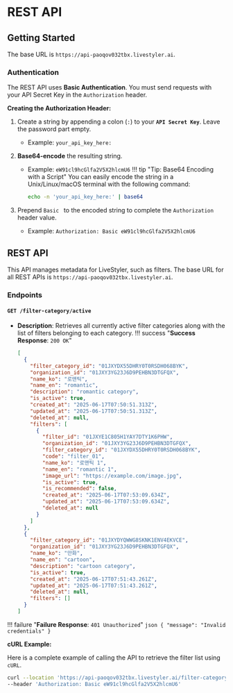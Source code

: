 # REST API

## Getting Started
The base URL is `https://api-paoqov032tbx.livestyler.ai`.

### **Authentication**

The REST API uses **Basic Authentication**. You must send requests with your API Secret Key in the `Authorization` header.

**Creating the Authorization Header:**

1.  Create a string by appending a colon (`:`) to your **`API Secret Key`**. Leave the password part empty.
    - Example: `your_api_key_here:`

2.  **Base64-encode** the resulting string.
    - Example: `eW91cl9hcGlfa2V5X2hlcmU6`
    !!! tip "Tip: Base64 Encoding with a Script"
        You can easily encode the string in a Unix/Linux/macOS terminal with the following command:
        ```bash
        echo -n 'your_api_key_here:' | base64
        ```

3.  Prepend `Basic ` to the encoded string to complete the `Authorization` header value.
    - Example: `Authorization: Basic eW91cl9hcGlfa2V5X2hlcmU6`

## **REST API**

This API manages metadata for LiveStyler, such as filters. The base URL for all REST APIs is `https://api-paoqov032tbx.livestyler.ai`.

### **Endpoints**

#### `GET /filter-category/active`

- **Description**: Retrieves all currently active filter categories along with the list of filters belonging to each category.
!!! success "**Success Response**: `200 OK`"
    ```json
    [
      {
        "filter_category_id": "01JXYDX55DHRY0T0RSDH068BYK",
        "organization_id": "01JXY3YG23J6D9PEHBN3DTGFQX",
        "name_ko": "로맨틱",
        "name_en": "romantic",
        "description": "romantic category",
        "is_active": true,
        "created_at": "2025-06-17T07:50:51.313Z",
        "updated_at": "2025-06-17T07:50:51.313Z",
        "deleted_at": null,
        "filters": [
          {
            "filter_id": "01JXYE1C805H1YAY7DTY1K6PHW",
            "organization_id": "01JXY3YG23J6D9PEHBN3DTGFQX",
            "filter_category_id": "01JXYDX55DHRY0T0RSDH068BYK",
            "code": "filter_01",
            "name_ko": "로맨틱 1",
            "name_en": "romantic 1",
            "image_url": "https://example.com/image.jpg",
            "is_active": true,
            "is_recommended": false,
            "created_at": "2025-06-17T07:53:09.634Z",
            "updated_at": "2025-06-17T07:53:09.634Z",
            "deleted_at": null
          }
        ]
      },
      {
        "filter_category_id": "01JXYDYQWWG8SKNK1ENV4EKVCE",
        "organization_id": "01JXY3YG23J6D9PEHBN3DTGFQX",
        "name_ko": "만화",
        "name_en": "cartoon",
        "description": "cartoon category",
        "is_active": true,
        "created_at": "2025-06-17T07:51:43.261Z",
        "updated_at": "2025-06-17T07:51:43.261Z",
        "deleted_at": null,
        "filters": []
      }
    ]
    ```
!!! failure "**Failure Response**: `401 Unauthorized`"
    ```json
    {
      "message": "Invalid credentials"
    }
    ```
    
**cURL Example:**

Here is a complete example of calling the API to retrieve the filter list using `cURL`.

```bash
curl --location 'https://api-paoqov032tbx.livestyler.ai/filter-category/active' \
--header 'Authorization: Basic eW91cl9hcGlfa2V5X2hlcmU6'
``` 
